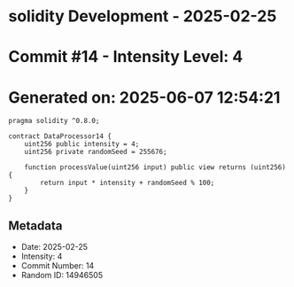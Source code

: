 ﻿# solidity Development - 2025-02-25
# Commit #14 - Intensity Level: 4
# Generated on: 2025-06-07 12:54:21
```solidity
pragma solidity ^0.8.0;

contract DataProcessor14 {
    uint256 public intensity = 4;
    uint256 private randomSeed = 255676;

    function processValue(uint256 input) public view returns (uint256) {
        return input * intensity + randomSeed % 100;
    }
}
```
## Metadata
- Date: 2025-02-25
- Intensity: 4
- Commit Number: 14
- Random ID: 14946505
